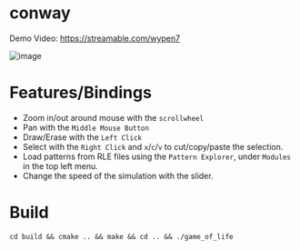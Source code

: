 # conway

Demo Video: https://streamable.com/wypen7

![image](https://user-images.githubusercontent.com/20952474/111906615-a62ec880-8a51-11eb-930f-4dd7db6e7819.png)

# Features/Bindings

- Zoom in/out around mouse with the `scrollwheel`
- Pan with the `Middle Mouse Button`
- Draw/Erase with the `Left Click`
- Select with the `Right Click` and `x`/`c`/`v` to cut/copy/paste the selection.
- Load patterns from RLE files using the `Pattern Explorer`, under `Modules` in the top left menu.
- Change the speed of the simulation with the slider.

# Build
`cd build && cmake .. && make && cd .. && ./game_of_life`  


